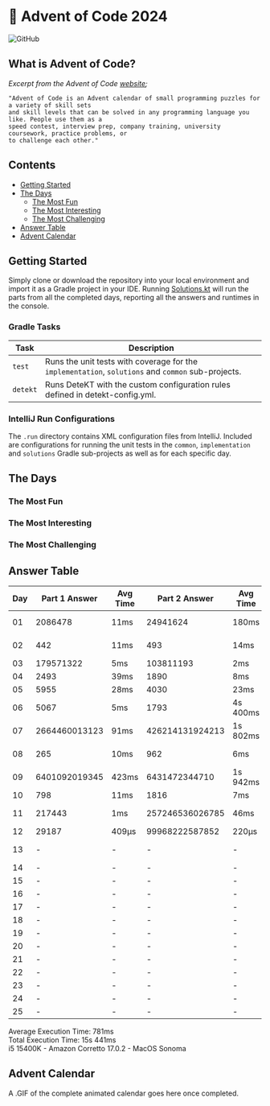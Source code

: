 # :christmas_tree: Advent of Code 2024

![GitHub](https://img.shields.io/badge/stars-25%2F50-yellow)

## What is Advent of Code?

_Excerpt from the Advent of Code [website](https://adventofcode.com/2020/about);_

    "Advent of Code is an Advent calendar of small programming puzzles for a variety of skill sets
    and skill levels that can be solved in any programming language you like. People use them as a
    speed contest, interview prep, company training, university coursework, practice problems, or
    to challenge each other."

## Contents
* [Getting Started](#getting-started)
* [The Days](#the-days)
    * [The Most Fun](#the-most-fun)
    * [The Most Interesting](#the-most-interesting)
    * [The Most Challenging](#the-most-challenging)
* [Answer Table](#answer-table)
* [Advent Calendar](#advent-calendar)

## Getting Started
Simply clone or download the repository into your local environment and import it as a Gradle project in your IDE.
Running [Solutions.kt](https://git.io/JII6v) will run the parts from all the completed days, reporting all the
answers and runtimes in the console.

### Gradle Tasks
| Task      | Description                                                                                        |
|-----------|----------------------------------------------------------------------------------------------------|
| `test`    | Runs the unit tests with coverage for the `implementation`, `solutions` and `common` sub-projects. |
| `detekt`  | Runs DeteKT with the custom configuration rules defined in detekt-config.yml.                      |

### IntelliJ Run Configurations
The `.run` directory contains XML configuration files from IntelliJ. Included are configurations for running the unit
tests in the `common`, `implementation` and `solutions` Gradle sub-projects as well as for each specific day.

## The Days

### The Most Fun
### The Most Interesting
### The Most Challenging

## Answer Table

| Day | Part 1 Answer | Avg Time | Part 2 Answer   | Avg Time | Documentation                          |
|-----|---------------|----------|-----------------|----------|----------------------------------------|
| 01  | 2086478       | 11ms     | 24941624        | 180ms    | [Historian Hysteria](docs/DAY01.MD)    |
| 02  | 442           | 11ms     | 493             | 14ms     | [Red-Nosed Reports](docs/DAY02.MD)     |
| 03  | 179571322     | 5ms      | 103811193       | 2ms      | [Mull It Over](docs/DAY03.MD)          |
| 04  | 2493          | 39ms     | 1890            | 8ms      | [Ceres Search](docs/DAY04.MD)          |
| 05  | 5955          | 28ms     | 4030            | 23ms     | [Print Queue](docs/DAY05.MD)           |
| 06  | 5067          | 5ms      | 1793            | 4s 400ms | [Guard Gallivant](docs/DAY06.MD)       |
| 07  | 2664460013123 | 91ms     | 426214131924213 | 1s 802ms | [Bridge Repair](docs/DAY07.MD)         |
| 08  | 265           | 10ms     | 962             | 6ms      | [Resonant Collinearity](docs/DAY08.MD) |
| 09  | 6401092019345 | 423ms    | 6431472344710   | 1s 942ms | [Disk Fragmenter](docs/DAY09.MD)       |
| 10  | 798           | 11ms     | 1816            | 7ms      | [Hoof It](docs/DAY10.MD)               |
| 11  | 217443        | 1ms      | 257246536026785 | 46ms     | [Plutonian Pebbles](docs/DAY11.MD)     |
| 12  | 29187         | 409μs    | 99968222587852  | 220μs    | [](docs/DAY12.MD)                      |
| 13  | -             | -        | -               | -        | [Claw Contraption](docs/DAY13.MD)      |
| 14  | -             | -        | -               | -        | [](docs/DAY14.MD)                      |
| 15  | -             | -        | -               | -        | [](docs/DAY15.MD)                      |
| 16  | -             | -        | -               | -        | [](docs/DAY16.MD)                      |
| 17  | -             | -        | -               | -        | [](docs/DAY17.MD)                      |
| 18  | -             | -        | -               | -        | [](docs/DAY18.MD)                      |
| 19  | -             | -        | -               | -        | [](docs/DAY19.MD)                      |
| 20  | -             | -        | -               | -        | [](docs/DAY20.MD)                      |
| 21  | -             | -        | -               | -        | [](docs/DAY21.MD)                      |
| 22  | -             | -        | -               | -        | [](docs/DAY22.MD)                      |
| 23  | -             | -        | -               | -        | [](docs/DAY23.MD)                      |
| 24  | -             | -        | -               | -        | [](docs/DAY24.MD)                      |
| 25  | -             | -        | -               | -        | [](docs/DAY25.MD)                      |

Average Execution Time: 781ms \
Total Execution Time: 15s 441ms \
i5 15400K - Amazon Corretto 17.0.2 - MacOS Sonoma

## Advent Calendar
A .GIF of the complete animated calendar goes here once completed.